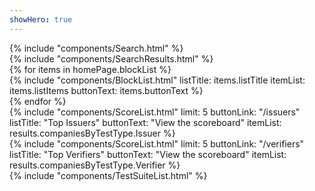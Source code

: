 ```yaml
---
showHero: true
---
```

<div class="ui one column stackable grid">
  <div class="column">
    {% include "components/Search.html" %}
  </div>
</div>

<div 
  v-scope
  v-show="store.searchResults.length"
  class="ui one column stackable grid"
>
  <div class="column">
    {% include "components/SearchResults.html" %}
  </div>
</div>

<div class="ui two column stackable grid">
{% for items in homePage.blockList %}
  <div class="column">
    {%
      include "components/BlockList.html"
        listTitle: items.listTitle
        itemList: items.listItems
        buttonText: items.buttonText
    %}
  </div>
{% endfor %}
</div>

<div class="ui two column stackable grid">
  <div class="column">
    {%
      include "components/ScoreList.html"
        limit: 5
        buttonLink: "/issuers"
        listTitle: "Top Issuers"
        buttonText: "View the scoreboard"
        itemList: results.companiesByTestType.Issuer
    %}
  </div>
  <div class="column">
    {%
      include "components/ScoreList.html"
        limit: 5
        buttonLink: "/verifiers"
        listTitle: "Top Verifiers"
        buttonText: "View the scoreboard"
        itemList: results.companiesByTestType.Verifier
    %}
  </div>
</div>

<div class="ui one column stackable grid">
  <div class="column">
    {% include "components/TestSuiteList.html" %}
  </div>
</div>

